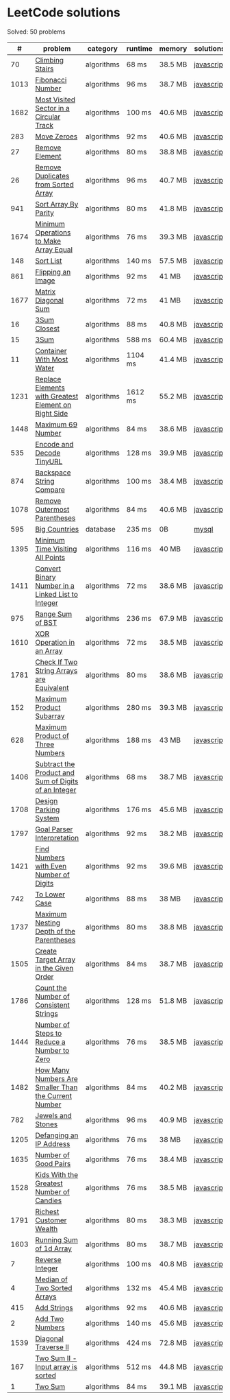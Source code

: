 # LeetCode solutions

<!--__GENERATED_START__-->


Solved: 50 problems

| #    | problem                                                                                                                                     | category   | runtime | memory  | solutions                                                                      |
| ---- | ------------------------------------------------------------------------------------------------------------------------------------------- | ---------- | ------- | ------- | ------------------------------------------------------------------------------ |
| 70   | [Climbing Stairs](https://leetcode.com/problems/climbing-stairs/)                                                                           | algorithms | 68 ms   | 38.5 MB | [javascript](climbing-stairs/solution.js)                                      |
| 1013 | [Fibonacci Number](https://leetcode.com/problems/fibonacci-number/)                                                                         | algorithms | 96 ms   | 38.7 MB | [javascript](fibonacci-number/solution.js)                                     |
| 1682 | [Most Visited Sector in a Circular Track](https://leetcode.com/problems/most-visited-sector-in-a-circular-track/)                           | algorithms | 100 ms  | 40.6 MB | [javascript](most-visited-sector-in-a-circular-track/solution.js)              |
| 283  | [Move Zeroes](https://leetcode.com/problems/move-zeroes/)                                                                                   | algorithms | 92 ms   | 40.6 MB | [javascript](move-zeroes/solution.js)                                          |
| 27   | [Remove Element](https://leetcode.com/problems/remove-element/)                                                                             | algorithms | 80 ms   | 38.8 MB | [javascript](remove-element/solution.js)                                       |
| 26   | [Remove Duplicates from Sorted Array](https://leetcode.com/problems/remove-duplicates-from-sorted-array/)                                   | algorithms | 96 ms   | 40.7 MB | [javascript](remove-duplicates-from-sorted-array/solution.js)                  |
| 941  | [Sort Array By Parity](https://leetcode.com/problems/sort-array-by-parity/)                                                                 | algorithms | 80 ms   | 41.8 MB | [javascript](sort-array-by-parity/solution.js)                                 |
| 1674 | [Minimum Operations to Make Array Equal](https://leetcode.com/problems/minimum-operations-to-make-array-equal/)                             | algorithms | 76 ms   | 39.3 MB | [javascript](minimum-operations-to-make-array-equal/solution.js)               |
| 148  | [Sort List](https://leetcode.com/problems/sort-list/)                                                                                       | algorithms | 140 ms  | 57.5 MB | [javascript](sort-list/solution.js)                                            |
| 861  | [Flipping an Image](https://leetcode.com/problems/flipping-an-image/)                                                                       | algorithms | 92 ms   | 41 MB   | [javascript](flipping-an-image/solution.js)                                    |
| 1677 | [Matrix Diagonal Sum](https://leetcode.com/problems/matrix-diagonal-sum/)                                                                   | algorithms | 72 ms   | 41 MB   | [javascript](matrix-diagonal-sum/solution.js)                                  |
| 16   | [3Sum Closest](https://leetcode.com/problems/3sum-closest/)                                                                                 | algorithms | 88 ms   | 40.8 MB | [javascript](3sum-closest/solution.js)                                         |
| 15   | [3Sum](https://leetcode.com/problems/3sum/)                                                                                                 | algorithms | 588 ms  | 60.4 MB | [javascript](3sum/solution.js)                                                 |
| 11   | [Container With Most Water](https://leetcode.com/problems/container-with-most-water/)                                                       | algorithms | 1104 ms | 41.4 MB | [javascript](container-with-most-water/solution.js)                            |
| 1231 | [Replace Elements with Greatest Element on Right Side](https://leetcode.com/problems/replace-elements-with-greatest-element-on-right-side/) | algorithms | 1612 ms | 55.2 MB | [javascript](replace-elements-with-greatest-element-on-right-side/solution.js) |
| 1448 | [Maximum 69 Number](https://leetcode.com/problems/maximum-69-number/)                                                                       | algorithms | 84 ms   | 38.6 MB | [javascript](maximum-69-number/solution.js)                                    |
| 535  | [Encode and Decode TinyURL](https://leetcode.com/problems/encode-and-decode-tinyurl/)                                                       | algorithms | 128 ms  | 39.9 MB | [javascript](encode-and-decode-tinyurl/solution.js)                            |
| 874  | [Backspace String Compare](https://leetcode.com/problems/backspace-string-compare/)                                                         | algorithms | 100 ms  | 38.4 MB | [javascript](backspace-string-compare/solution.js)                             |
| 1078 | [Remove Outermost Parentheses](https://leetcode.com/problems/remove-outermost-parentheses/)                                                 | algorithms | 84 ms   | 40.6 MB | [javascript](remove-outermost-parentheses/solution.js)                         |
| 595  | [Big Countries](https://leetcode.com/problems/big-countries/)                                                                               | database   | 235 ms  | 0B      | [mysql](big-countries/solution.sql)                                            |
| 1395 | [Minimum Time Visiting All Points](https://leetcode.com/problems/minimum-time-visiting-all-points/)                                         | algorithms | 116 ms  | 40 MB   | [javascript](minimum-time-visiting-all-points/solution.js)                     |
| 1411 | [Convert Binary Number in a Linked List to Integer](https://leetcode.com/problems/convert-binary-number-in-a-linked-list-to-integer/)       | algorithms | 72 ms   | 38.6 MB | [javascript](convert-binary-number-in-a-linked-list-to-integer/solution.js)    |
| 975  | [Range Sum of BST](https://leetcode.com/problems/range-sum-of-bst/)                                                                         | algorithms | 236 ms  | 67.9 MB | [javascript](range-sum-of-bst/solution.js)                                     |
| 1610 | [XOR Operation in an Array](https://leetcode.com/problems/xor-operation-in-an-array/)                                                       | algorithms | 72 ms   | 38.5 MB | [javascript](xor-operation-in-an-array/solution.js)                            |
| 1781 | [Check If Two String Arrays are Equivalent](https://leetcode.com/problems/check-if-two-string-arrays-are-equivalent/)                       | algorithms | 80 ms   | 38.6 MB | [javascript](check-if-two-string-arrays-are-equivalent/solution.js)            |
| 152  | [Maximum Product Subarray](https://leetcode.com/problems/maximum-product-subarray/)                                                         | algorithms | 280 ms  | 39.3 MB | [javascript](maximum-product-subarray/solution.js)                             |
| 628  | [Maximum Product of Three Numbers](https://leetcode.com/problems/maximum-product-of-three-numbers/)                                         | algorithms | 188 ms  | 43 MB   | [javascript](maximum-product-of-three-numbers/solution.js)                     |
| 1406 | [Subtract the Product and Sum of Digits of an Integer](https://leetcode.com/problems/subtract-the-product-and-sum-of-digits-of-an-integer/) | algorithms | 68 ms   | 38.7 MB | [javascript](subtract-the-product-and-sum-of-digits-of-an-integer/solution.js) |
| 1708 | [Design Parking System](https://leetcode.com/problems/design-parking-system/)                                                               | algorithms | 176 ms  | 45.6 MB | [javascript](design-parking-system/solution.js)                                |
| 1797 | [Goal Parser Interpretation](https://leetcode.com/problems/goal-parser-interpretation/)                                                     | algorithms | 92 ms   | 38.2 MB | [javascript](goal-parser-interpretation/solution.js)                           |
| 1421 | [Find Numbers with Even Number of Digits](https://leetcode.com/problems/find-numbers-with-even-number-of-digits/)                           | algorithms | 92 ms   | 39.6 MB | [javascript](find-numbers-with-even-number-of-digits/solution.js)              |
| 742  | [To Lower Case](https://leetcode.com/problems/to-lower-case/)                                                                               | algorithms | 88 ms   | 38 MB   | [javascript](to-lower-case/solution.js)                                        |
| 1737 | [Maximum Nesting Depth of the Parentheses](https://leetcode.com/problems/maximum-nesting-depth-of-the-parentheses/)                         | algorithms | 80 ms   | 38.8 MB | [javascript](maximum-nesting-depth-of-the-parentheses/solution.js)             |
| 1505 | [Create Target Array in the Given Order](https://leetcode.com/problems/create-target-array-in-the-given-order/)                             | algorithms | 84 ms   | 38.7 MB | [javascript](create-target-array-in-the-given-order/solution.js)               |
| 1786 | [Count the Number of Consistent Strings](https://leetcode.com/problems/count-the-number-of-consistent-strings/)                             | algorithms | 128 ms  | 51.8 MB | [javascript](count-the-number-of-consistent-strings/solution.js)               |
| 1444 | [Number of Steps to Reduce a Number to Zero](https://leetcode.com/problems/number-of-steps-to-reduce-a-number-to-zero/)                     | algorithms | 76 ms   | 38.5 MB | [javascript](number-of-steps-to-reduce-a-number-to-zero/solution.js)           |
| 1482 | [How Many Numbers Are Smaller Than the Current Number](https://leetcode.com/problems/how-many-numbers-are-smaller-than-the-current-number/) | algorithms | 84 ms   | 40.2 MB | [javascript](how-many-numbers-are-smaller-than-the-current-number/solution.js) |
| 782  | [Jewels and Stones](https://leetcode.com/problems/jewels-and-stones/)                                                                       | algorithms | 96 ms   | 40.9 MB | [javascript](jewels-and-stones/solution.js)                                    |
| 1205 | [Defanging an IP Address](https://leetcode.com/problems/defanging-an-ip-address/)                                                           | algorithms | 76 ms   | 38 MB   | [javascript](defanging-an-ip-address/solution.js)                              |
| 1635 | [Number of Good Pairs](https://leetcode.com/problems/number-of-good-pairs/)                                                                 | algorithms | 76 ms   | 38.4 MB | [javascript](number-of-good-pairs/solution.js)                                 |
| 1528 | [Kids With the Greatest Number of Candies](https://leetcode.com/problems/kids-with-the-greatest-number-of-candies/)                         | algorithms | 76 ms   | 38.5 MB | [javascript](kids-with-the-greatest-number-of-candies/solution.js)             |
| 1791 | [Richest Customer Wealth](https://leetcode.com/problems/richest-customer-wealth/)                                                           | algorithms | 80 ms   | 38.3 MB | [javascript](richest-customer-wealth/solution.js)                              |
| 1603 | [Running Sum of 1d Array](https://leetcode.com/problems/running-sum-of-1d-array/)                                                           | algorithms | 80 ms   | 38.7 MB | [javascript](running-sum-of-1d-array/solution.js)                              |
| 7    | [Reverse Integer](https://leetcode.com/problems/reverse-integer/)                                                                           | algorithms | 100 ms  | 40.8 MB | [javascript](reverse-integer/solution.js)                                      |
| 4    | [Median of Two Sorted Arrays](https://leetcode.com/problems/median-of-two-sorted-arrays/)                                                   | algorithms | 132 ms  | 45.4 MB | [javascript](median-of-two-sorted-arrays/solution.js)                          |
| 415  | [Add Strings](https://leetcode.com/problems/add-strings/)                                                                                   | algorithms | 92 ms   | 40.6 MB | [javascript](add-strings/solution.js)                                          |
| 2    | [Add Two Numbers](https://leetcode.com/problems/add-two-numbers/)                                                                           | algorithms | 140 ms  | 45.6 MB | [javascript](add-two-numbers/solution.js)                                      |
| 1539 | [Diagonal Traverse II](https://leetcode.com/problems/diagonal-traverse-ii/)                                                                 | algorithms | 424 ms  | 72.8 MB | [javascript](diagonal-traverse-ii/solution.js)                                 |
| 167  | [Two Sum II - Input array is sorted](https://leetcode.com/problems/two-sum-ii-input-array-is-sorted/)                                       | algorithms | 512 ms  | 44.8 MB | [javascript](two-sum-ii-input-array-is-sorted/solution.js)                     |
| 1    | [Two Sum](https://leetcode.com/problems/two-sum/)                                                                                           | algorithms | 84 ms   | 39.1 MB | [javascript](two-sum/solution.js)                                              |

<!--__GENERATED_END__-->
